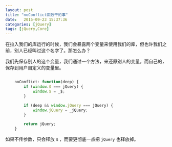 ```yaml
---
layout: post
title: "noConflict函数干的事"
date:   2015-09-23 15:37:36
categories: [jQuery]
tags: [jQuery,Core]
---
```


在拉入我们的库运行的时候，我们会暴露两个变量来使用我们的库，但也许我们之前，别人已经叫过这个名字了。那怎么办？

我们先保存别人的这个变量，我们通过一个方法，来还原别人的变量，而自己的，保存到用户自定义的变量里。

```js

	noConflict: function(deep) {
		if (window.$ === jQuery) {
			window.$ = _$;
		}

		if (deep && window.jQuery === jQuery) {
			window.jQuery = _jQuery;
		}

		return jQuery;
	}


```

如果不传参数，只会释放 `$` ，而要更彻底一点把 `jQuery` 也释放掉。